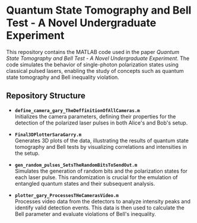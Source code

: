 # Quantum State Tomography and Bell Test - A Novel Undergraduate Experiment

This repository contains the MATLAB code used in the paper _Quantum State Tomography and Bell Test - A Novel Undergraduate Experiment_. The code simulates the behavior of single-photon polarization states using classical pulsed lasers, enabling the study of concepts such as quantum state tomography and Bell inequality violation.

## Repository Structure

- **`define_camera_gary_TheDeffinitionOfAllCameras.m`**  
  Initializes the camera parameters, defining their properties for the detection of the polarized laser pulses in both Alice's and Bob's setup.
  
- **`Final3DPlotterSaraGarry.m`**  
  Generates 3D plots of the data, illustrating the results of quantum state tomography and Bell tests by visualizing correlations and intensities in the setup.
  
- **`gen_random_pulses_SetsTheRandomBitsToSendOut.m`**  
  Simulates the generation of random bits and the polarization states for each laser pulse. This randomization is crucial for the emulation of entangled quantum states and their subsequent analysis.
  
- **`plotter_gary_ProcessesTHeCamerasVideo.m`**  
  Processes video data from the detectors to analyze intensity peaks and identify valid detection events. This data is then used to calculate the Bell parameter and evaluate violations of Bell's inequality.

<!-- # Paper by: -->
<!-- Eden Arbel - The Raymond and Beverly Sackler School of Physics and Astronomy, Tel Aviv University, Tel Aviv 69978, Israel -->

<!-- Noa Israel - The Raymond and Beverly Sackler School of Physics and Astronomy, Tel Aviv University, Tel Aviv 69978, Israel -->

<!-- Michal Belgorodsky - The Raymond and Beverly Sackler School of Physics and Astronomy, Tel Aviv University, Tel Aviv 69978, Israel -->

<!-- Yonathan Shafrir- The Raymond and Beverly Sackler School of Physics and Astronomy, Tel Aviv University, Tel Aviv 69978, Israel -->

<!-- Alona Maslennikov - Department of Chemistry Boston University, 590 Commonwealth Avenue, Boston, MA 02215, USA -->

<!-- Sara P. Gandelman - The Raymond and Beverly Sackler School of Physics and Astronomy, Tel Aviv University, Tel Aviv 69978, Israel -->

<!-- Georgi Gary Rozenman - Research Laboratory of Electronics, MIT-Harvard Center for -->
<!-- Ultracold Atoms, Department of Physics, Massachusetts Institute of Technology, Cambridge, MA 02139, USA, School of Electrical Engineering, Iby and Aladar Fleischman Faculty of Engineering,  -->
<!-- Tel Aviv University, Tel Aviv 69978, Israel, The Raymond and Beverly Sackler School of Physics and Astronomy, Tel Aviv University, Tel Aviv 69978, Israel -->
